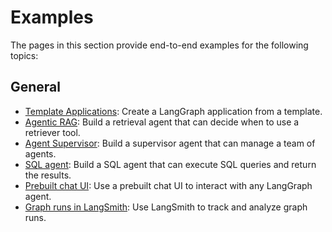 # Examples

The pages in this section provide end-to-end examples for the following topics:

## General 

- [Template Applications](../concepts/template_applications.md): Create a LangGraph application from a template.
- [Agentic RAG](../tutorials/rag/langgraph_agentic_rag.md): Build a retrieval agent that can decide when to use a retriever tool.
- [Agent Supervisor](../tutorials/multi_agent/agent_supervisor.md): Build a supervisor agent that can manage a team of agents.
- [SQL agent](../tutorials/sql/sql-agent.md): Build a SQL agent that can execute SQL queries and return the results.
- [Prebuilt chat UI](../agents/ui.md): Use a prebuilt chat UI to interact with any LangGraph agent.
- [Graph runs in LangSmith](../how-tos/run-id-langsmith.md): Use LangSmith to track and analyze graph runs.